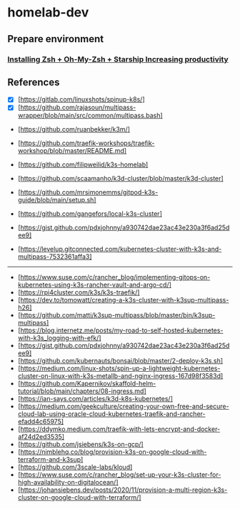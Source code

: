 # homelab-dev

## Prepare environment 

### [Installing Zsh + Oh-My-Zsh + Starship Increasing productivity](https://guinuxbr.com/en/posts/zsh+oh-my-zsh+starship/)

## References

- [X] [https://gitlab.com/linuxshots/spinup-k8s/]
- [X] [https://github.com/rajasoun/multipass-wrapper/blob/main/src/common/multipass.bash]
- [https://github.com/ruanbekker/k3m/]
- [https://github.com/traefik-workshops/traefik-workshop/blob/master/README.md]
- [https://github.com/filipweilid/k3s-homelab]
- [https://github.com/scaamanho/k3d-cluster/blob/master/k3d-cluster]
- [https://github.com/mrsimonemms/gitpod-k3s-guide/blob/main/setup.sh]

- [https://github.com/gangefors/local-k3s-cluster]
- [https://gist.github.com/pdxjohnny/a930742dae23ac43e230a3f6ad25dee9]
- [https://levelup.gitconnected.com/kubernetes-cluster-with-k3s-and-multipass-7532361affa3]
- -------------
- [https://www.suse.com/c/rancher_blog/implementing-gitops-on-kubernetes-using-k3s-rancher-vault-and-argo-cd/]
- [https://rpi4cluster.com/k3s/k3s-traefik/]
- [https://dev.to/tomowatt/creating-a-k3s-cluster-with-k3sup-multipass-h26]
- [https://github.com/matti/k3sup-multipass/blob/master/bin/k3sup-multipass]
- [https://blog.internetz.me/posts/my-road-to-self-hosted-kubernetes-with-k3s_logging-with-efk/]
- [https://gist.github.com/pdxjohnny/a930742dae23ac43e230a3f6ad25dee9]
- [https://github.com/kubernauts/bonsai/blob/master/2-deploy-k3s.sh]
- [https://medium.com/linux-shots/spin-up-a-lightweight-kubernetes-cluster-on-linux-with-k3s-metallb-and-nginx-ingress-167d98f3583d]
- [https://github.com/Kapernikov/skaffold-helm-tutorial/blob/main/chapters/08-ingress.md]
- [https://ian-says.com/articles/k3d-k8s-kubernetes/]
- [https://medium.com/geekculture/creating-your-own-free-and-secure-cloud-lab-using-oracle-cloud-kubernetes-traefik-and-rancher-efadd4c65975]
- [https://ddymko.medium.com/traefik-with-lets-encrypt-and-docker-af24d2ed3535]
- [https://github.com/jsiebens/k3s-on-gcp/]
- [https://nimblehq.co/blog/provision-k3s-on-google-cloud-with-terraform-and-k3sup]
- [https://github.com/3scale-labs/kloud]
- [https://www.suse.com/c/rancher_blog/set-up-your-k3s-cluster-for-high-availability-on-digitalocean/]
- [https://johansiebens.dev/posts/2020/11/provision-a-multi-region-k3s-cluster-on-google-cloud-with-terraform/]

